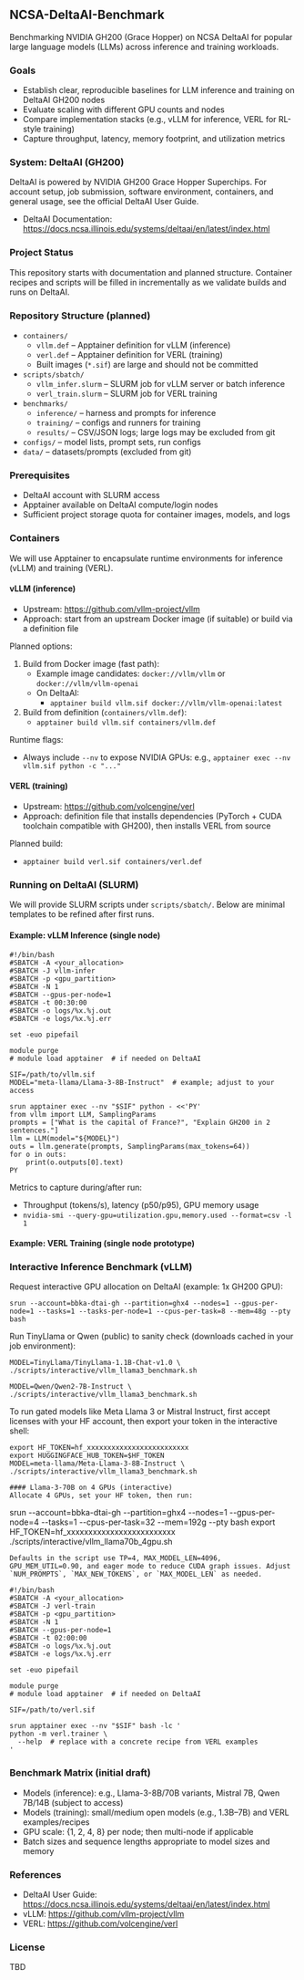 ## NCSA-DeltaAI-Benchmark

Benchmarking NVIDIA GH200 (Grace Hopper) on NCSA DeltaAI for popular large language models (LLMs) across inference and training workloads.

### Goals
- Establish clear, reproducible baselines for LLM inference and training on DeltaAI GH200 nodes
- Evaluate scaling with different GPU counts and nodes
- Compare implementation stacks (e.g., vLLM for inference, VERL for RL-style training)
- Capture throughput, latency, memory footprint, and utilization metrics

### System: DeltaAI (GH200)
DeltaAI is powered by NVIDIA GH200 Grace Hopper Superchips. For account setup, job submission, software environment, containers, and general usage, see the official DeltaAI User Guide.

- DeltaAI Documentation: https://docs.ncsa.illinois.edu/systems/deltaai/en/latest/index.html

### Project Status
This repository starts with documentation and planned structure. Container recipes and scripts will be filled in incrementally as we validate builds and runs on DeltaAI.

### Repository Structure (planned)
- `containers/`
  - `vllm.def` – Apptainer definition for vLLM (inference)
  - `verl.def` – Apptainer definition for VERL (training)
  - Built images (`*.sif`) are large and should not be committed
- `scripts/sbatch/`
  - `vllm_infer.slurm` – SLURM job for vLLM server or batch inference
  - `verl_train.slurm` – SLURM job for VERL training
- `benchmarks/`
  - `inference/` – harness and prompts for inference
  - `training/` – configs and runners for training
  - `results/` – CSV/JSON logs; large logs may be excluded from git
- `configs/` – model lists, prompt sets, run configs
- `data/` – datasets/prompts (excluded from git)

### Prerequisites
- DeltaAI account with SLURM access
- Apptainer available on DeltaAI compute/login nodes
- Sufficient project storage quota for container images, models, and logs

### Containers

We will use Apptainer to encapsulate runtime environments for inference (vLLM) and training (VERL).

#### vLLM (inference)
- Upstream: https://github.com/vllm-project/vllm
- Approach: start from an upstream Docker image (if suitable) or build via a definition file

Planned options:
1) Build from Docker image (fast path):
   - Example image candidates: `docker://vllm/vllm` or `docker://vllm/vllm-openai`
   - On DeltaAI:
     - `apptainer build vllm.sif docker://vllm/vllm-openai:latest`
2) Build from definition (`containers/vllm.def`):
   - `apptainer build vllm.sif containers/vllm.def`

Runtime flags:
- Always include `--nv` to expose NVIDIA GPUs: e.g., `apptainer exec --nv vllm.sif python -c "..."`

#### VERL (training)
- Upstream: https://github.com/volcengine/verl
- Approach: definition file that installs dependencies (PyTorch + CUDA toolchain compatible with GH200), then installs VERL from source

Planned build:
- `apptainer build verl.sif containers/verl.def`

### Running on DeltaAI (SLURM)

We will provide SLURM scripts under `scripts/sbatch/`. Below are minimal templates to be refined after first runs.

#### Example: vLLM Inference (single node)
```
#!/bin/bash
#SBATCH -A <your_allocation>
#SBATCH -J vllm-infer
#SBATCH -p <gpu_partition>
#SBATCH -N 1
#SBATCH --gpus-per-node=1
#SBATCH -t 00:30:00
#SBATCH -o logs/%x.%j.out
#SBATCH -e logs/%x.%j.err

set -euo pipefail

module purge
# module load apptainer  # if needed on DeltaAI

SIF=/path/to/vllm.sif
MODEL="meta-llama/Llama-3-8B-Instruct"  # example; adjust to your access

srun apptainer exec --nv "$SIF" python - <<'PY'
from vllm import LLM, SamplingParams
prompts = ["What is the capital of France?", "Explain GH200 in 2 sentences."]
llm = LLM(model="${MODEL}")
outs = llm.generate(prompts, SamplingParams(max_tokens=64))
for o in outs:
    print(o.outputs[0].text)
PY
```

Metrics to capture during/after run:
- Throughput (tokens/s), latency (p50/p95), GPU memory usage
- `nvidia-smi --query-gpu=utilization.gpu,memory.used --format=csv -l 1`

#### Example: VERL Training (single node prototype)
### Interactive Inference Benchmark (vLLM)

Request interactive GPU allocation on DeltaAI (example: 1x GH200 GPU):
```
srun --account=bbka-dtai-gh --partition=ghx4 --nodes=1 --gpus-per-node=1 --tasks=1 --tasks-per-node=1 --cpus-per-task=8 --mem=48g --pty bash
```

Run TinyLlama or Qwen (public) to sanity check (downloads cached in your job environment):
```
MODEL=TinyLlama/TinyLlama-1.1B-Chat-v1.0 \
./scripts/interactive/vllm_llama3_benchmark.sh

MODEL=Qwen/Qwen2-7B-Instruct \
./scripts/interactive/vllm_llama3_benchmark.sh
```

To run gated models like Meta Llama 3 or Mistral Instruct, first accept licenses with your HF account, then export your token in the interactive shell:
```
export HF_TOKEN=hf_xxxxxxxxxxxxxxxxxxxxxxxxx
export HUGGINGFACE_HUB_TOKEN=$HF_TOKEN
MODEL=meta-llama/Meta-Llama-3-8B-Instruct \
./scripts/interactive/vllm_llama3_benchmark.sh

#### Llama-3-70B on 4 GPUs (interactive)
Allocate 4 GPUs, set your HF token, then run:
```
srun --account=bbka-dtai-gh --partition=ghx4 --nodes=1 --gpus-per-node=4 --tasks=1 --cpus-per-task=32 --mem=192g --pty bash
export HF_TOKEN=hf_xxxxxxxxxxxxxxxxxxxxxxxxx
./scripts/interactive/vllm_llama70b_4gpu.sh
```
Defaults in the script use TP=4, MAX_MODEL_LEN=4096, GPU_MEM_UTIL=0.90, and eager mode to reduce CUDA graph issues. Adjust `NUM_PROMPTS`, `MAX_NEW_TOKENS`, or `MAX_MODEL_LEN` as needed.
```

```
#!/bin/bash
#SBATCH -A <your_allocation>
#SBATCH -J verl-train
#SBATCH -p <gpu_partition>
#SBATCH -N 1
#SBATCH --gpus-per-node=1
#SBATCH -t 02:00:00
#SBATCH -o logs/%x.%j.out
#SBATCH -e logs/%x.%j.err

set -euo pipefail

module purge
# module load apptainer  # if needed on DeltaAI

SIF=/path/to/verl.sif

srun apptainer exec --nv "$SIF" bash -lc '
python -m verl.trainer \
  --help  # replace with a concrete recipe from VERL examples
'
```

### Benchmark Matrix (initial draft)
- Models (inference): e.g., Llama-3-8B/70B variants, Mistral 7B, Qwen 7B/14B (subject to access)
- Models (training): small/medium open models (e.g., 1.3B–7B) and VERL examples/recipes
- GPU scale: {1, 2, 4, 8} per node; then multi-node if applicable
- Batch sizes and sequence lengths appropriate to model sizes and memory


### References
- DeltaAI User Guide: https://docs.ncsa.illinois.edu/systems/deltaai/en/latest/index.html
- vLLM: https://github.com/vllm-project/vllm
- VERL: https://github.com/volcengine/verl

### License
TBD


